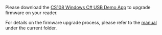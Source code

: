 Please download the [CS108 Windows C# USB Demo App](https://github.com/cslrfid/CS108-Windows-CSharp-USB-Demo) to upgrade firmware on your reader.

For details on the firmware upgrade process, please refer to the [manual](https://github.com/cslrfid/CS108-Product-Downloads/tree/master/Firmware/Upgrade%20Tool/CS108-Upgrade-Manual.pdf) under the current folder.
